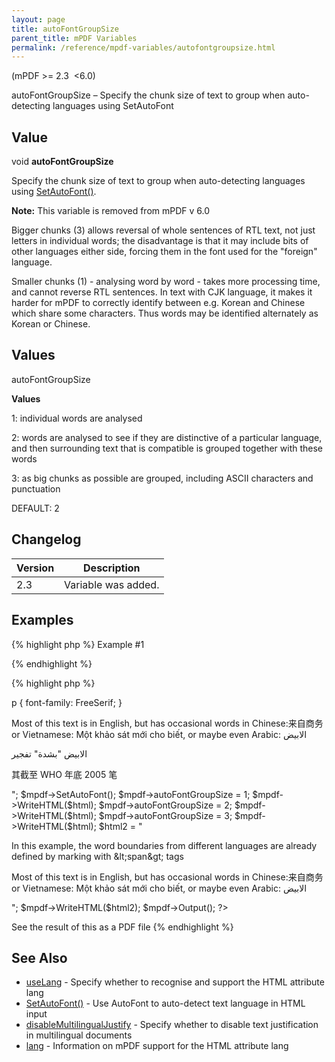 ```yaml
---
layout: page
title: autoFontGroupSize
parent_title: mPDF Variables
permalink: /reference/mpdf-variables/autofontgroupsize.html
---
```


<div id="bpmbook" class="bpmbook" style="direction:ltr;">
<div class="topic_user_field">
<div id="U0">
<p>(mPDF &gt;= 2.3&nbsp; &lt;6.0)</p>
<p>autoFontGroupSize – Specify the chunk size of text to group when auto-detecting languages using SetAutoFont</p>
<h2>Value</h2>

<div class="alert alert-info" role="alert">void <b>autoFontGroupSize</b></div>
<p>Specify the chunk size of text to group when auto-detecting languages using <a href="{{ "/reference/mpdf-functions/setautofont.html" | prepend: site.baseurl }}">SetAutoFont()</a>.</p>

<div class="alert alert-info" role="alert"><b>Note:</b> This variable is removed from mPDF v 6.0</div>
<p>Bigger chunks (3) allows reversal of whole sentences of RTL text, not just letters in individual words; the disadvantage is that it may include bits of other languages either side, forcing them in the font used for the "foreign" language.

Smaller chunks (1) - analysing word by word - takes more processing time, and cannot reverse RTL sentences. In text with CJK language, it makes it harder for mPDF to correctly identify between e.g. Korean and Chinese which share some characters. Thus words may be identified alternately as Korean or Chinese.</p>
<h2>Values</h2>
<p class="manual_param_dt"><span class="parameter">autoFontGroupSize</span></p>
<p class="manual_param_dd"><b>Values</b>

1: individual words are analysed

2: words are analysed to see if they are distinctive of a particular language, and then surrounding text that is compatible is grouped together with these words

3: as big chunks as possible are grouped, including ASCII characters and punctuation

<span class="smallblock">DEFAULT</span>: 2</p>
<h2>Changelog</h2>
<table class="bpmTopic"> <thead>
<tr> <th>Version</th><th>Description</th> </tr>
</thead> <tbody>
<tr>
<td>2.3</td>
<td>Variable was added.</td>
</tr>
</tbody> </table>
<h2>Examples</h2>

{% highlight php %}
Example #1

{% endhighlight %}

{% highlight php %}
<?php

<?php

include("../mpdf.php");

$mpdf=new mPDF('utf-8'); 

$html = "

<style>

p { font-family: FreeSerif; }

</style>

<p>Most of this text is in English, but has occasional words in Chinese:来自商务 or Vietnamese: Một khảo sát mới cho biết, or maybe even Arabic: الابيض</p>

<p>الابيض "بشدة" تفجير</p>

<p>其截至 WHO 年底 2005 笔</p>

";

$mpdf->SetAutoFont();

$mpdf->autoFontGroupSize = 1;

$mpdf->WriteHTML($html);

$mpdf->autoFontGroupSize = 2;

$mpdf->WriteHTML($html);

$mpdf->autoFontGroupSize = 3;

$mpdf->WriteHTML($html);

$html2 = "<p>In this example, the word boundaries from different languages are already defined by marking with &amp;lt;span&amp;gt; tags</p>

<p>Most of this text is in English, but has occasional words in Chinese:<span>来自商务</span> or Vietnamese: <span>Một khảo sát mới cho biết</span>, or maybe even Arabic: <span>الابيض</span></p>

";

$mpdf->WriteHTML($html2);

$mpdf->Output();

?>

See the result of this as a PDF file
{% endhighlight %}

<h2>See Also</h2>
<ul>
<li class="manual_boxlist"><a href="{{ "/reference/mpdf-variables/uselang.html" | prepend: site.baseurl }}">useLang</a> - Specify whether to recognise and support the HTML attribute lang</li>
<li class="manual_boxlist"><a href="{{ "/reference/mpdf-variables/autofontgroupsize.html" | prepend: site.baseurl }}">SetAutoFont()</a> - Use AutoFont to auto-detect text language in HTML input</li>
<li class="manual_boxlist"><a href="index0c23.html?tid=346">disableMultilingualJustify</a> - Specify whether to disable text justification in multilingual documents</li>
<li class="manual_boxlist"><a href="{{ "/fonts-languages/lang-v5-x.html" | prepend: site.baseurl }}">lang</a> - Information on mPDF support for the HTML attribute lang</li>
</ul>
</div>
</div>

